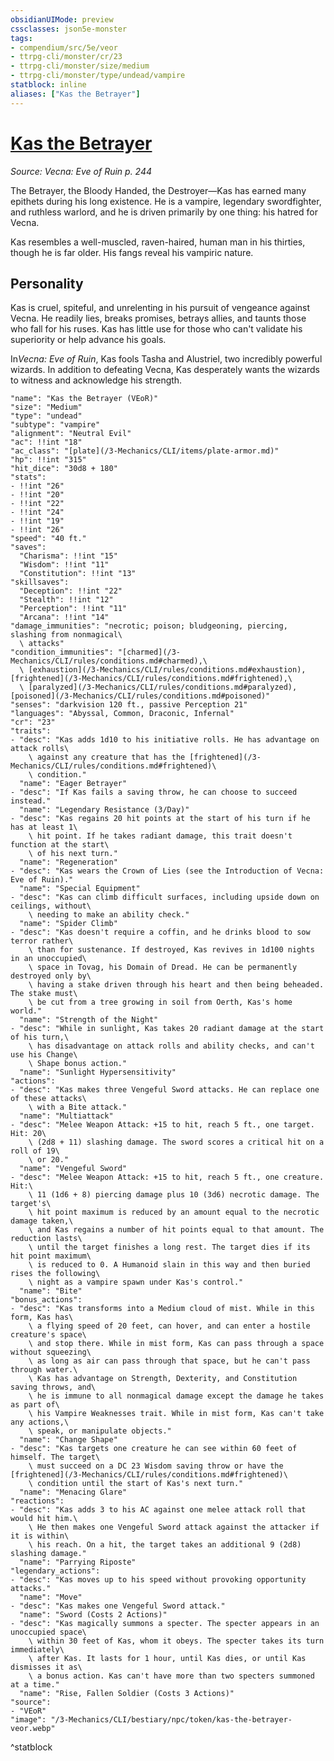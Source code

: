 ```yaml
---
obsidianUIMode: preview
cssclasses: json5e-monster
tags:
- compendium/src/5e/veor
- ttrpg-cli/monster/cr/23
- ttrpg-cli/monster/size/medium
- ttrpg-cli/monster/type/undead/vampire
statblock: inline
aliases: ["Kas the Betrayer"]
---
```

# [Kas the Betrayer](3-Mechanics\CLI\bestiary\npc/kas-the-betrayer-veor.md)
*Source: Vecna: Eve of Ruin p. 244*  

The Betrayer, the Bloody Handed, the Destroyer—Kas has earned many epithets during his long existence. He is a vampire, legendary swordfighter, and ruthless warlord, and he is driven primarily by one thing: his hatred for Vecna.

Kas resembles a well-muscled, raven-haired, human man in his thirties, though he is far older. His fangs reveal his vampiric nature.

## Personality

Kas is cruel, spiteful, and unrelenting in his pursuit of vengeance against Vecna. He readily lies, breaks promises, betrays allies, and taunts those who fall for his ruses. Kas has little use for those who can't validate his superiority or help advance his goals.

In*Vecna: Eve of Ruin*, Kas fools Tasha and Alustriel, two incredibly powerful wizards. In addition to defeating Vecna, Kas desperately wants the wizards to witness and acknowledge his strength.

```statblock
"name": "Kas the Betrayer (VEoR)"
"size": "Medium"
"type": "undead"
"subtype": "vampire"
"alignment": "Neutral Evil"
"ac": !!int "18"
"ac_class": "[plate](/3-Mechanics/CLI/items/plate-armor.md)"
"hp": !!int "315"
"hit_dice": "30d8 + 180"
"stats":
- !!int "26"
- !!int "20"
- !!int "22"
- !!int "24"
- !!int "19"
- !!int "26"
"speed": "40 ft."
"saves":
  "Charisma": !!int "15"
  "Wisdom": !!int "11"
  "Constitution": !!int "13"
"skillsaves":
  "Deception": !!int "22"
  "Stealth": !!int "12"
  "Perception": !!int "11"
  "Arcana": !!int "14"
"damage_immunities": "necrotic; poison; bludgeoning, piercing, slashing from nonmagical\
  \ attacks"
"condition_immunities": "[charmed](/3-Mechanics/CLI/rules/conditions.md#charmed),\
  \ [exhaustion](/3-Mechanics/CLI/rules/conditions.md#exhaustion), [frightened](/3-Mechanics/CLI/rules/conditions.md#frightened),\
  \ [paralyzed](/3-Mechanics/CLI/rules/conditions.md#paralyzed), [poisoned](/3-Mechanics/CLI/rules/conditions.md#poisoned)"
"senses": "darkvision 120 ft., passive Perception 21"
"languages": "Abyssal, Common, Draconic, Infernal"
"cr": "23"
"traits":
- "desc": "Kas adds 1d10 to his initiative rolls. He has advantage on attack rolls\
    \ against any creature that has the [frightened](/3-Mechanics/CLI/rules/conditions.md#frightened)\
    \ condition."
  "name": "Eager Betrayer"
- "desc": "If Kas fails a saving throw, he can choose to succeed instead."
  "name": "Legendary Resistance (3/Day)"
- "desc": "Kas regains 20 hit points at the start of his turn if he has at least 1\
    \ hit point. If he takes radiant damage, this trait doesn't function at the start\
    \ of his next turn."
  "name": "Regeneration"
- "desc": "Kas wears the Crown of Lies (see the Introduction of Vecna: Eve of Ruin)."
  "name": "Special Equipment"
- "desc": "Kas can climb difficult surfaces, including upside down on ceilings, without\
    \ needing to make an ability check."
  "name": "Spider Climb"
- "desc": "Kas doesn't require a coffin, and he drinks blood to sow terror rather\
    \ than for sustenance. If destroyed, Kas revives in 1d100 nights in an unoccupied\
    \ space in Tovag, his Domain of Dread. He can be permanently destroyed only by\
    \ having a stake driven through his heart and then being beheaded. The stake must\
    \ be cut from a tree growing in soil from Oerth, Kas's home world."
  "name": "Strength of the Night"
- "desc": "While in sunlight, Kas takes 20 radiant damage at the start of his turn,\
    \ has disadvantage on attack rolls and ability checks, and can't use his Change\
    \ Shape bonus action."
  "name": "Sunlight Hypersensitivity"
"actions":
- "desc": "Kas makes three Vengeful Sword attacks. He can replace one of these attacks\
    \ with a Bite attack."
  "name": "Multiattack"
- "desc": "Melee Weapon Attack: +15 to hit, reach 5 ft., one target. Hit: 20\
    \ (2d8 + 11) slashing damage. The sword scores a critical hit on a roll of 19\
    \ or 20."
  "name": "Vengeful Sword"
- "desc": "Melee Weapon Attack: +15 to hit, reach 5 ft., one creature. Hit:\
    \ 11 (1d6 + 8) piercing damage plus 10 (3d6) necrotic damage. The target's\
    \ hit point maximum is reduced by an amount equal to the necrotic damage taken,\
    \ and Kas regains a number of hit points equal to that amount. The reduction lasts\
    \ until the target finishes a long rest. The target dies if its hit point maximum\
    \ is reduced to 0. A Humanoid slain in this way and then buried rises the following\
    \ night as a vampire spawn under Kas's control."
  "name": "Bite"
"bonus_actions":
- "desc": "Kas transforms into a Medium cloud of mist. While in this form, Kas has\
    \ a flying speed of 20 feet, can hover, and can enter a hostile creature's space\
    \ and stop there. While in mist form, Kas can pass through a space without squeezing\
    \ as long as air can pass through that space, but he can't pass through water.\
    \ Kas has advantage on Strength, Dexterity, and Constitution saving throws, and\
    \ he is immune to all nonmagical damage except the damage he takes as part of\
    \ his Vampire Weaknesses trait. While in mist form, Kas can't take any actions,\
    \ speak, or manipulate objects."
  "name": "Change Shape"
- "desc": "Kas targets one creature he can see within 60 feet of himself. The target\
    \ must succeed on a DC 23 Wisdom saving throw or have the [frightened](/3-Mechanics/CLI/rules/conditions.md#frightened)\
    \ condition until the start of Kas's next turn."
  "name": "Menacing Glare"
"reactions":
- "desc": "Kas adds 3 to his AC against one melee attack roll that would hit him.\
    \ He then makes one Vengeful Sword attack against the attacker if it is within\
    \ his reach. On a hit, the target takes an additional 9 (2d8) slashing damage."
  "name": "Parrying Riposte"
"legendary_actions":
- "desc": "Kas moves up to his speed without provoking opportunity attacks."
  "name": "Move"
- "desc": "Kas makes one Vengeful Sword attack."
  "name": "Sword (Costs 2 Actions)"
- "desc": "Kas magically summons a specter. The specter appears in an unoccupied space\
    \ within 30 feet of Kas, whom it obeys. The specter takes its turn immediately\
    \ after Kas. It lasts for 1 hour, until Kas dies, or until Kas dismisses it as\
    \ a bonus action. Kas can't have more than two specters summoned at a time."
  "name": "Rise, Fallen Soldier (Costs 3 Actions)"
"source":
- "VEoR"
"image": "/3-Mechanics/CLI/bestiary/npc/token/kas-the-betrayer-veor.webp"
```
^statblock